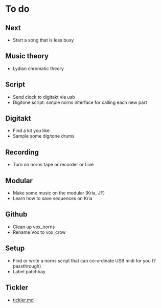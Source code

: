 # To do

## Next
- Start a song that is less busy

## Music theory
- Lydian chromatic theory

## Script
- Send clock to digitakt via usb
- Digitone script: simple norns interface for calling each new part

## Digitakt
- Find a kit you like
- Sample some digitone drums

## Recording
- Turn on norns tape or recorder or Live

## Modular
- Make some music on the modular (Kria, JF)
- Learn how to save sequences on Kria

## Github
- Clean up vox_norns
- Rename Vox to vox_crow

## Setup
- Find or write a norns script that can co-ordinate USB midi for you (?passthrough)
- Label patchbay

## Tickler
- [tickler.md](../main/tickler.md)
